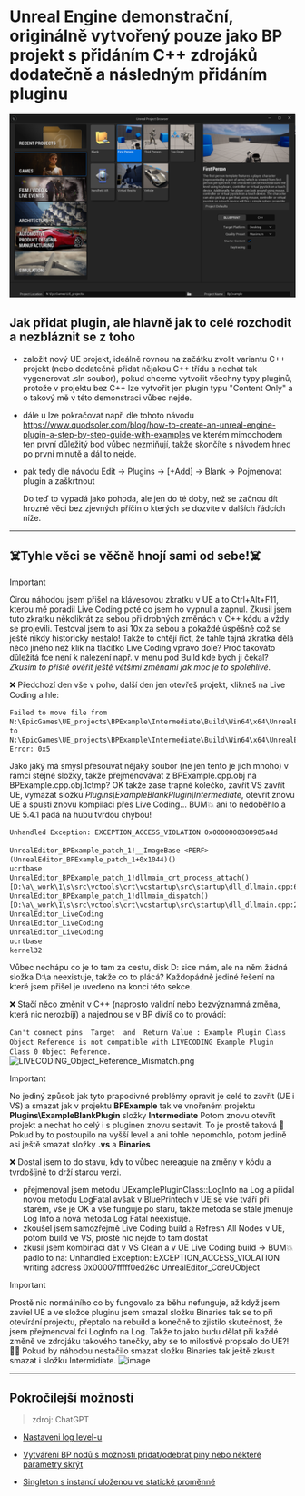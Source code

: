 # Unreal Engine demonstrační, originálně vytvořený pouze jako BP projekt s přidáním C++ zdrojáků dodatečně a následným přidáním pluginu
![Vytvoření projektu](Doc/create-project.png)

## Jak přidat plugin, ale hlavně jak to celé rozchodit a nezbláznit se z toho

- založit nový UE projekt, ideálně rovnou na začátku zvolit variantu C++ projekt (nebo dodatečně přidat nějakou C++ třídu a nechat tak vygenerovat .sln soubor),
  pokud chceme vytvořit všechny typy pluginů, protože v projektu bez C++ lze vytvořit jen plugin typu "Content Only" a o takový mě v této demonstraci vůbec nejde.
- dále u lze pokračovat např. dle tohoto návodu https://www.quodsoler.com/blog/how-to-create-an-unreal-engine-plugin-a-step-by-step-guide-with-examples
  ve kterém mimochodem ten první důležitý bod vůbec nezmiňují, takže skončíte s návodem hned po první minutě a dál to nejde.
- pak tedy dle návodu Edit -> Plugins -> [+Add] -> Blank -> Pojmenovat plugin a zaškrtnout

  Do teď to vypadá jako pohoda, ale jen do té doby, než se začnou dít hrozné věci bez zjevných příčin o kterých se dozvíte v dalších řádcích níže.

----

## ☠️Tyhle věci se věčně hnojí sami od sebe!☠️

> [!IMPORTANT]
> Čirou náhodou jsem přišel na klávesovou zkratku v UE a to Ctrl+Alt+F11, kterou mě poradil Live Coding poté co jsem ho vypnul a zapnul.
> Zkusil jsem tuto zkratku několikrát za sebou při drobných změnách v C++ kódu a vždy se projevili. Testoval jsem to asi 10x za sebou
> a pokaždé úspěšně což se ještě nikdy historicky nestalo!
> Takže to chtějí říct, že tahle tajná zkratka dělá něco jiného než klik na tlačítko Live Coding vpravo dole?
> Proč takováto důležitá fce není k nalezení např. v menu pod Build kde bych ji čekal?
> *Zkusím to příště ověřit ještě většími změnami jak moc je to spolehlivé.*

❌ Předchozí den vše v poho, další den jen otevřeš projekt, klikneš na Live Coding a hle:

```
Failed to move file from N:\EpicGames\UE_projects\BPExample\Intermediate\Build\Win64\x64\UnrealEditor\Development\BPExample\BPExample.cpp.obj to 
N:\EpicGames\UE_projects\BPExample\Intermediate\Build\Win64\x64\UnrealEditor\Development\BPExample\BPExample.cpp.obj.lctmp. Error: 0x5
```
Jako jaký má smysl přesouvat nějaký soubor (ne jen tento je jich mnoho) v rámci stejné složky, takže přejmenovávat z BPExample.cpp.obj na BPExample.cpp.obj.1ctmp?
OK takže zase trapné kolečko, zavřít VS zavřít UE, vymazat složku *Plugins\ExampleBlankPlugin\Intermediate*, otevřít znovu UE a spusti znovu kompilaci přes Live Coding...
BUM💥 ani to nedoběhlo a UE 5.4.1 padá na hubu tvrdou chybou!
```
Unhandled Exception: EXCEPTION_ACCESS_VIOLATION 0x0000000300905a4d

UnrealEditor_BPExample_patch_1!__ImageBase <PERF> (UnrealEditor_BPExample_patch_1+0x1044)()
ucrtbase
UnrealEditor_BPExample_patch_1!dllmain_crt_process_attach() [D:\a\_work\1\s\src\vctools\crt\vcstartup\src\startup\dll_dllmain.cpp:66]
UnrealEditor_BPExample_patch_1!dllmain_dispatch() [D:\a\_work\1\s\src\vctools\crt\vcstartup\src\startup\dll_dllmain.cpp:276]
UnrealEditor_LiveCoding
UnrealEditor_LiveCoding
UnrealEditor_LiveCoding
ucrtbase
kernel32
```
Vůbec nechápu co je to tam za cestu, disk D: sice mám, ale na něm žádná složka D:\a neexistuje, takže co to plácá?
Každopádně jediné řešení na které jsem přišel je uvedeno na konci této sekce.

❌ Stačí něco změnit v C++ (naprosto validní nebo bezvýznamná změna, která nic nerozbíjí) a najednou se v BP divíš co to provádí:

```Can't connect pins  Target  and  Return Value : Example Plugin Class Object Reference is not compatible with LIVECODING Example Plugin Class 0 Object Reference.```
![LIVECODING_Object_Reference_Mismatch.png](Doc/LIVECODING_Object_Reference_Mismatch.png)

> [!IMPORTANT]
> No jediný způsob jak tyto prapodivné problémy opravit je celé to zavřít (UE i VS) a smazat jak v projektu **BPExample** tak ve vnořeném projektu 
> **Plugins\ExampleBlankPlugin** složky **Intermediate** Potom znovu otevřít projekt a nechat ho celý i s pluginen znovu sestavit.
> To je prostě taková 💩
> Pokud by to postoupilo na vyšší level a ani tohle nepomohlo, potom jedině asi ještě smazat složky **.vs** a **Binaries**

❌ Dostal jsem to do stavu, kdy to vůbec nereaguje na změny v kódu a tvrdošíjně to drží starou verzi.
- přejmenoval jsem metodu UExamplePluginClass::LogInfo na Log a přidal novou metodu LogFatal avšak v BluePrintech v UE se vše tváří při starém, vše je OK a vše funguje po staru,
  takže metoda se stále jmenuje Log Info a nová metoda Log Fatal neexistuje.
- zkoušel jsem samozřejmě Live Coding build a Refresh All Nodes v UE, potom build ve VS, prostě nic nejde to tam dostat
- zkusil jsem kombinaci dát v VS Clean a v UE Live Coding build -> BUM💥 padlo to na:
  Unhandled Exception: EXCEPTION_ACCESS_VIOLATION writing address 0x00007fffff0ed26c
  UnrealEditor_CoreUObject

> [!IMPORTANT]
> Prostě nic normálního co by fungovalo za běhu nefunguje, až když jsem zavřel UE a ve složce pluginu jsem smazal složku Binaries tak se to při otevírání projektu, přeptalo na rebuild
> a konečně to zjistilo skutečnost, že jsem přejmenoval fci LogInfo na Log. Takže to jako budu dělat při každé změně ve zdrojáku takového tanečky, aby se to milostivě propsalo do UE?! 🤦‍♂️
> Pokud by náhodou nestačilo smazat složku Binaries tak ještě zkusit smazat i složku Intermidiate.
> ![image](Doc/method_name_change_detected.png)

----

## Pokročilejší možnosti
> zdroj: ChatGPT
- [Nastaveni log level-u](Log_level.MD)

- [Vytváření BP nodů s možností přidat/odebrat piny nebo některé parametry skrýt](BP_with_add_pins_or_hide_parameters_in_CPP.MD)

- [Singleton s instancí uloženou ve statické proměnné](CPP_Singleton_statically_stored.MD)

